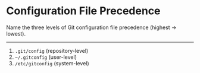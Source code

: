 # Configuration File Precedence

Name the three levels of Git configuration file precedence (highest → lowest).

---

1. `.git/config` (repository-level)  
2. `~/.gitconfig` (user-level)  
3. `/etc/gitconfig` (system-level)
